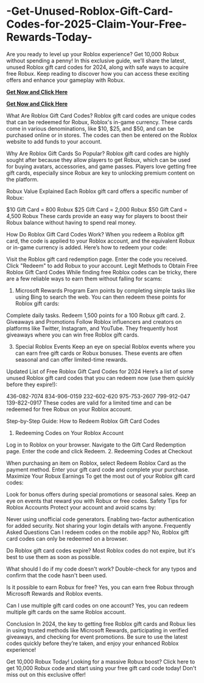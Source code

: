 # -Get-Unused-Roblox-Gift-Card-Codes-for-2025-Claim-Your-Free-Rewards-Today-
Are you ready to level up your Roblox experience? Get 10,000 Robux without spending a penny! In this exclusive guide, we’ll share the latest, unused Roblox gift card codes for 2024, along with safe ways to acquire free Robux. Keep reading to discover how you can access these exciting offers and enhance your gameplay with Robux.

**[Get Now and Click Here](https://offer.tq24k.com/free-roblox/)**

**[Get Now and Click Here](https://offer.tq24k.com/all-gift-card/)**




What Are Roblox Gift Card Codes?
Roblox gift card codes are unique codes that can be redeemed for Robux, Roblox's in-game currency. These cards come in various denominations, like $10, $25, and $50, and can be purchased online or in stores. The codes can then be entered on the Roblox website to add funds to your account.

Why Are Roblox Gift Cards So Popular?
Roblox gift card codes are highly sought after because they allow players to get Robux, which can be used for buying avatars, accessories, and game passes. Players love getting free gift cards, especially since Robux are key to unlocking premium content on the platform.

Robux Value Explained
Each Roblox gift card offers a specific number of Robux:

$10 Gift Card = 800 Robux
$25 Gift Card = 2,000 Robux
$50 Gift Card = 4,500 Robux
These cards provide an easy way for players to boost their Robux balance without having to spend real money.

How Do Roblox Gift Card Codes Work?
When you redeem a Roblox gift card, the code is applied to your Roblox account, and the equivalent Robux or in-game currency is added. Here’s how to redeem your code:

Visit the Roblox gift card redemption page.
Enter the code you received.
Click "Redeem" to add Robux to your account.
Legit Methods to Obtain Free Roblox Gift Card Codes
While finding free Roblox codes can be tricky, there are a few reliable ways to earn them without falling for scams:

1. Microsoft Rewards Program
Earn points by completing simple tasks like using Bing to search the web. You can then redeem these points for Roblox gift cards:

Complete daily tasks.
Redeem 1,500 points for a 100 Robux gift card.
2. Giveaways and Promotions
Follow Roblox influencers and creators on platforms like Twitter, Instagram, and YouTube. They frequently host giveaways where you can win free Roblox gift cards.

3. Special Roblox Events
Keep an eye on special Roblox events where you can earn free gift cards or Robux bonuses. These events are often seasonal and can offer limited-time rewards.

Updated List of Free Roblox Gift Card Codes for 2024
Here’s a list of some unused Roblox gift card codes that you can redeem now (use them quickly before they expire!):

436-082-7074
834-906-0159
232-602-620
975-753-2607
799-912-047
139-822-0917
These codes are valid for a limited time and can be redeemed for free Robux on your Roblox account.

Step-by-Step Guide: How to Redeem Roblox Gift Card Codes
1. Redeeming Codes on Your Roblox Account

Log in to Roblox on your browser.
Navigate to the Gift Card Redemption page.
Enter the code and click Redeem.
2. Redeeming Codes at Checkout

When purchasing an item on Roblox, select Redeem Roblox Card as the payment method.
Enter your gift card code and complete your purchase.
Maximize Your Robux Earnings
To get the most out of your Roblox gift card codes:

Look for bonus offers during special promotions or seasonal sales.
Keep an eye on events that reward you with Robux or free codes.
Safety Tips for Roblox Accounts
Protect your account and avoid scams by:

Never using unofficial code generators.
Enabling two-factor authentication for added security.
Not sharing your login details with anyone.
Frequently Asked Questions
Can I redeem codes on the mobile app?
No, Roblox gift card codes can only be redeemed on a browser.

Do Roblox gift card codes expire?
Most Roblox codes do not expire, but it's best to use them as soon as possible.

What should I do if my code doesn't work?
Double-check for any typos and confirm that the code hasn't been used.

Is it possible to earn Robux for free?
Yes, you can earn free Robux through Microsoft Rewards and Roblox events.

Can I use multiple gift card codes on one account?
Yes, you can redeem multiple gift cards on the same Roblox account.

Conclusion
In 2024, the key to getting free Roblox gift cards and Robux lies in using trusted methods like Microsoft Rewards, participating in verified giveaways, and checking for event promotions. Be sure to use the latest codes quickly before they’re taken, and enjoy your enhanced Roblox experience!

Get 10,000 Robux Today! Looking for a massive Robux boost? Click here to get 10,000 Robux code and start using your free gift card code today! Don't miss out on this exclusive offer!
